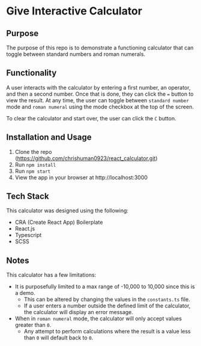 # Give Interactive Calculator

## Purpose

The purpose of this repo is to demonstrate a functioning calculator that can toggle between standard numbers and roman numerals.

## Functionality

A user interacts with the calculator by entering a first number, an operator, and then a second number. Once that is done, they can click the `=` button to view the result. At any time, the user can toggle between `standard number` mode and `roman numeral` using the mode checkbox at the top of the screen.

To clear the calculator and start over, the user can click the `C` button.

## Installation and Usage

1. Clone the repo (https://github.com/chrishuman0923/react_calculator.git)
2. Run `npm install`
3. Run `npm start`
4. View the app in your browser at http://localhost:3000

## Tech Stack

This calculator was designed using the following:

- CRA (Create React App) Boilerplate
- React.js
- Typescript
- SCSS

## Notes

This calculator has a few limitations:

- It is purposefully limited to a max range of -10,000 to 10,000 since this is a demo.
  - This can be altered by changing the values in the `constants.ts` file.
  - If a user enters a number outside the defined limit of the calculator, the calculator will display an error message.
- When in `roman numeral` mode, the calculator will only accept values greater than `0`.
  - Any attempt to perform calculations where the result is a value less than `0` will default back to `0`.
